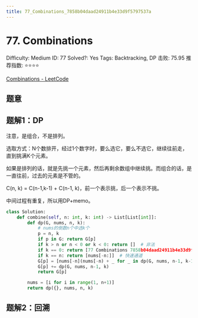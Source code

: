 ```yaml
---
title: 77_Combinations_7858b04daad24911b4e33d9f5797537a
---
```


# 77. Combinations

Difficulty: Medium
ID: 77
Solved?: Yes
Tags: Backtracking, DP
击败: 75.95
推荐指数: ⭐⭐⭐⭐

[Combinations - LeetCode](https://leetcode.com/problems/combinations/)

## 题意

## 题解1：DP

注意，是组合，不是排列。

选取方式：N个数排开，经过1个数字时，要么选它，要么不选它，继续往前走，直到挑满K个元素。

如果是排列的话，就是先挑一个元素，然后再剩余数组中继续挑。而组合的话，是一直往前，过去的元素是不管的。

C(n, k) = C(n-1,k-1) + C(n-1, k)，前一个表示挑，后一个表示不挑。

中间过程有重复，所以用DP+memo。

```python
class Solution:
    def combine(self, n: int, k: int) -> List[List[int]]:
        def dp(G, nums, n, k):
            # nums的倒数n个中选k个
            p = n, k
            if p in G: return G[p]
            if k > n or n < 0 or k < 0: return []  # 非法
            if k == 0: return [77 Combinations 7858b04daad24911b4e33d9f5797537a](.md)  # 合法
            if k == n: return [nums[-n:]]  # 快速通道
            G[p] = [nums[-n](nums[-n) + _ for _ in dp(G, nums, n-1, k-1)]
            G[p] += dp(G, nums, n-1, k)
            return G[p]

        nums = [i for i in range(1, n+1)]
        return dp({}, nums, n, k)
```

## 题解2：回溯